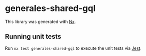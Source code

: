 # generales-shared-gql

This library was generated with [Nx](https://nx.dev).

## Running unit tests

Run `nx test generales-shared-gql` to execute the unit tests via [Jest](https://jestjs.io).
